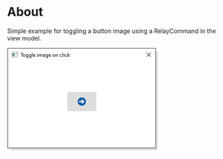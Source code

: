 ﻿# About

Simple example for toggling a button image using a RelayCommand in the view model.

![img](../assets/figure1.png)